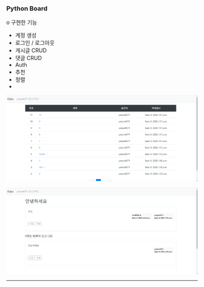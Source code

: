 ### Python Board

o 구현한 기능
- 계정 생성
- 로그인 / 로그아웃
- 게시글 CRUD
- 댓글 CRUD
- Auth
- 추천
- 정렬
- 

![pybo_main](readme_image/pybo_main.PNG)

![pybo_main](readme_image/pybo_detail.PNG)


------------------------------------------------------------------------------
